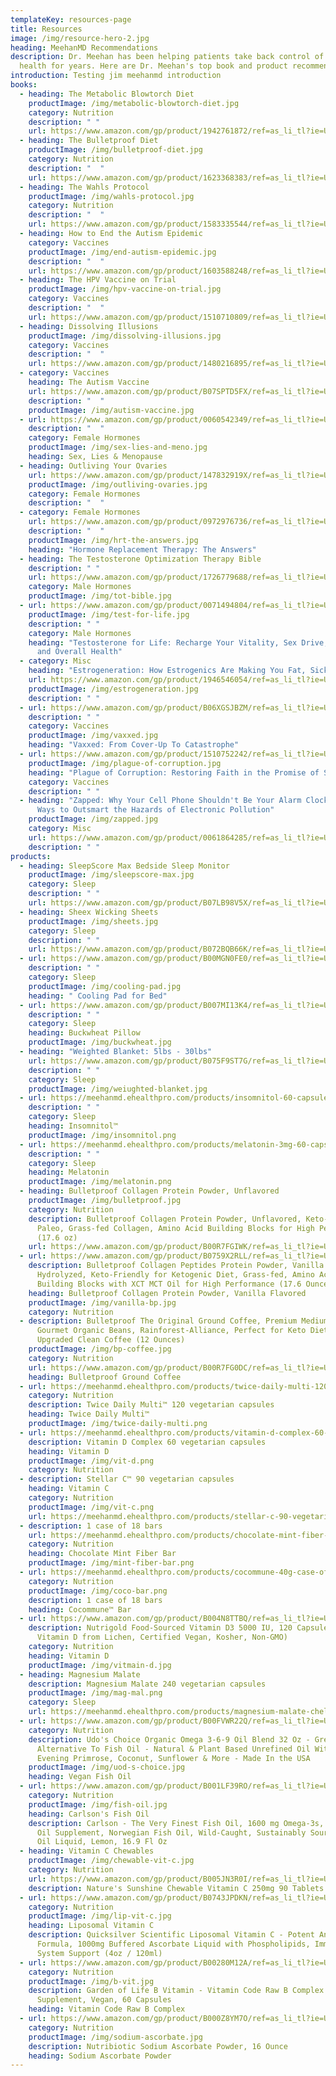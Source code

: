 ```yaml
---
templateKey: resources-page
title: Resources
image: /img/resource-hero-2.jpg
heading: MeehanMD Recommendations
description: Dr. Meehan has been helping patients take back control of their
  health for years. Here are Dr. Meehan's top book and product recommendations.
introduction: Testing jim meehanmd introduction
books:
  - heading: The Metabolic Blowtorch Diet
    productImage: /img/metabolic-blowtorch-diet.jpg
    category: Nutrition
    description: " "
    url: https://www.amazon.com/gp/product/1942761872/ref=as_li_tl?ie=UTF8&tag=catalystmd-20&camp=1789&creative=9325&linkCode=as2&creativeASIN=1942761872&linkId=3610641e15c8c8f7d5c96ef0b248ce1b
  - heading: The Bulletproof Diet
    productImage: /img/bulletproof-diet.jpg
    category: Nutrition
    description: "  "
    url: https://www.amazon.com/gp/product/1623368383/ref=as_li_tl?ie=UTF8&tag=catalystmd-20&camp=1789&creative=9325&linkCode=as2&creativeASIN=1623368383&linkId=487d60381e384b9c26f2086c30e34bf9
  - heading: The Wahls Protocol
    productImage: /img/wahls-protocol.jpg
    category: Nutrition
    description: "  "
    url: https://www.amazon.com/gp/product/1583335544/ref=as_li_tl?ie=UTF8&tag=catalystmd-20&camp=1789&creative=9325&linkCode=as2&creativeASIN=1583335544&linkId=1c2d7433a188c190903719fc17056669
  - heading: How to End the Autism Epidemic
    category: Vaccines
    productImage: /img/end-autism-epidemic.jpg
    description: "  "
    url: https://www.amazon.com/gp/product/1603588248/ref=as_li_tl?ie=UTF8&tag=catalystmd-20&camp=1789&creative=9325&linkCode=as2&creativeASIN=1603588248&linkId=72609ccb609b6b699bae01d82bbe5031
  - heading: The HPV Vaccine on Trial
    productImage: /img/hpv-vaccine-on-trial.jpg
    category: Vaccines
    description: "  "
    url: https://www.amazon.com/gp/product/1510710809/ref=as_li_tl?ie=UTF8&tag=catalystmd-20&camp=1789&creative=9325&linkCode=as2&creativeASIN=1510710809&linkId=b47e3f48282ba64517d8f0b5f05cf7b2
  - heading: Dissolving Illusions
    productImage: /img/dissolving-illusions.jpg
    category: Vaccines
    description: "  "
    url: https://www.amazon.com/gp/product/1480216895/ref=as_li_tl?ie=UTF8&tag=catalystmd-20&camp=1789&creative=9325&linkCode=as2&creativeASIN=1480216895&linkId=20ddd638f71456f5c27c7f4ddadbd7ce
  - category: Vaccines
    heading: The Autism Vaccine
    url: https://www.amazon.com/gp/product/B07SPTD5FX/ref=as_li_tl?ie=UTF8&tag=catalystmd-20&camp=1789&creative=9325&linkCode=as2&creativeASIN=B07SPTD5FX&linkId=2a7dfdfc09f565af920071184366b6d1
    description: "  "
    productImage: /img/autism-vaccine.jpg
  - url: https://www.amazon.com/gp/product/0060542349/ref=as_li_tl?ie=UTF8&tag=catalystmd-20&camp=1789&creative=9325&linkCode=as2&creativeASIN=0060542349&linkId=2b0ac8364183aa755541621551f7d491
    description: "  "
    category: Female Hormones
    productImage: /img/sex-lies-and-meno.jpg
    heading: Sex, Lies & Menopause
  - heading: Outliving Your Ovaries
    url: https://www.amazon.com/gp/product/147832919X/ref=as_li_tl?ie=UTF8&tag=catalystmd-20&camp=1789&creative=9325&linkCode=as2&creativeASIN=147832919X&linkId=5b34705d9b50e9f32e6175b29d8e33e2
    productImage: /img/outliving-ovaries.jpg
    category: Female Hormones
    description: "  "
  - category: Female Hormones
    url: https://www.amazon.com/gp/product/0972976736/ref=as_li_tl?ie=UTF8&tag=catalystmd-20&camp=1789&creative=9325&linkCode=as2&creativeASIN=0972976736&linkId=0e7a441320a9f7c7db645a28f9c64b49
    description: "  "
    productImage: /img/hrt-the-answers.jpg
    heading: "Hormone Replacement Therapy: The Answers"
  - heading: The Testosterone Optimization Therapy Bible
    description: " "
    url: https://www.amazon.com/gp/product/1726779688/ref=as_li_tl?ie=UTF8&tag=catalystmd-20&camp=1789&creative=9325&linkCode=as2&creativeASIN=1726779688&linkId=1f8d40bce9daaf981c8ad059b458df26
    category: Male Hormones
    productImage: /img/tot-bible.jpg
  - url: https://www.amazon.com/gp/product/0071494804/ref=as_li_tl?ie=UTF8&tag=catalystmd-20&camp=1789&creative=9325&linkCode=as2&creativeASIN=0071494804&linkId=20fc42be7cdba9dd83c6abc1e89b7e34
    productImage: /img/test-for-life.jpg
    description: " "
    category: Male Hormones
    heading: "Testosterone for Life: Recharge Your Vitality, Sex Drive, Muscle Mass,
      and Overall Health"
  - category: Misc
    heading: "Estrogeneration: How Estrogenics Are Making You Fat, Sick, and Infertile"
    url: https://www.amazon.com/gp/product/1946546054/ref=as_li_tl?ie=UTF8&tag=catalystmd-20&camp=1789&creative=9325&linkCode=as2&creativeASIN=1946546054&linkId=75bf8945dbe77c82109c89e5541a825f
    productImage: /img/estrogeneration.jpg
    description: " "
  - url: https://www.amazon.com/gp/product/B06XGSJBZM/ref=as_li_tl?ie=UTF8&tag=catalystmd-20&camp=1789&creative=9325&linkCode=as2&creativeASIN=B06XGSJBZM&linkId=f224e9c755808496eff8c7b31a1127d5
    description: " "
    category: Vaccines
    productImage: /img/vaxxed.jpg
    heading: "Vaxxed: From Cover-Up To Catastrophe"
  - url: https://www.amazon.com/gp/product/1510752242/ref=as_li_tl?ie=UTF8&tag=catalystmd-20&camp=1789&creative=9325&linkCode=as2&creativeASIN=1510752242&linkId=81c1b0c29d37f4fa80588b3af81b9f98
    productImage: /img/plague-of-corruption.jpg
    heading: "Plague of Corruption: Restoring Faith in the Promise of Science"
    category: Vaccines
    description: " "
  - heading: "Zapped: Why Your Cell Phone Shouldn't Be Your Alarm Clock and 1,268
      Ways to Outsmart the Hazards of Electronic Pollution"
    productImage: /img/zapped.jpg
    category: Misc
    url: https://www.amazon.com/gp/product/0061864285/ref=as_li_tl?ie=UTF8&tag=catalystmd-20&camp=1789&creative=9325&linkCode=as2&creativeASIN=0061864285&linkId=e9f2df608cc9cf79629ba11fbf579f15
    description: " "
products:
  - heading: SleepScore Max Bedside Sleep Monitor
    productImage: /img/sleepscore-max.jpg
    category: Sleep
    description: " "
    url: https://www.amazon.com/gp/product/B07LB98V5X/ref=as_li_tl?ie=UTF8&tag=catalystmd-20&camp=1789&creative=9325&linkCode=as2&creativeASIN=B07LB98V5X&linkId=d7c2fdaa1094213f8446ab920c7dea41
  - heading: Sheex Wicking Sheets
    productImage: /img/sheets.jpg
    category: Sleep
    description: " "
    url: https://www.amazon.com/gp/product/B072BQB66K/ref=as_li_tl?ie=UTF8&tag=catalystmd-20&camp=1789&creative=9325&linkCode=as2&creativeASIN=B072BQB66K&linkId=a2db7bd6cc10d02837ca0827823c4b65
  - url: https://www.amazon.com/gp/product/B00MGN0FE0/ref=as_li_tl?ie=UTF8&tag=catalystmd-20&camp=1789&creative=9325&linkCode=as2&creativeASIN=B00MGN0FE0&linkId=1a85a8fd8b712fb5bf7a486d3f50ba0a
    description: " "
    category: Sleep
    productImage: /img/cooling-pad.jpg
    heading: " Cooling Pad for Bed"
  - url: https://www.amazon.com/gp/product/B007MI13K4/ref=as_li_tl?ie=UTF8&tag=catalystmd-20&camp=1789&creative=9325&linkCode=as2&creativeASIN=B007MI13K4&linkId=a90fe0a238d9418f7bfe48bbed9dfa1f
    description: " "
    category: Sleep
    heading: Buckwheat Pillow
    productImage: /img/buckwheat.jpg
  - heading: "Weighted Blanket: 5lbs - 30lbs"
    url: https://www.amazon.com/gp/product/B075F9ST7G/ref=as_li_tl?ie=UTF8&tag=catalystmd-20&camp=1789&creative=9325&linkCode=as2&creativeASIN=B075F9ST7G&linkId=0d4123318901c83dbbc61a433fa869a2
    description: " "
    category: Sleep
    productImage: /img/weiughted-blanket.jpg
  - url: https://meehanmd.ehealthpro.com/products/insomnitol-60-capsules
    description: " "
    category: Sleep
    heading: Insomnitol™
    productImage: /img/insomnitol.png
  - url: https://meehanmd.ehealthpro.com/products/melatonin-3mg-60-capsules
    description: " "
    category: Sleep
    heading: Melatonin
    productImage: /img/melatonin.png
  - heading: Bulletproof Collagen Protein Powder, Unflavored
    productImage: /img/bulletproof.jpg
    category: Nutrition
    description: Bulletproof Collagen Protein Powder, Unflavored, Keto-Friendly,
      Paleo, Grass-fed Collagen, Amino Acid Building Blocks for High Performance
      (17.6 oz)
    url: https://www.amazon.com/gp/product/B00R7FGIWK/ref=as_li_tl?ie=UTF8&tag=catalystmd-20&camp=1789&creative=9325&linkCode=as2&creativeASIN=B00R7FGIWK&linkId=34de3caea79831075d7b8e8e8e54c8f8
  - url: https://www.amazon.com/gp/product/B0759X2RLL/ref=as_li_tl?ie=UTF8&tag=catalystmd-20&camp=1789&creative=9325&linkCode=as2&creativeASIN=B0759X2RLL&linkId=4647c14d9018ed528372e523453a9158
    description: Bulletproof Collagen Peptides Protein Powder, Vanilla Flavored -
      Hydrolyzed, Keto-Friendly for Ketogenic Diet, Grass-fed, Amino Acid
      Building Blocks with XCT MCT Oil for High Performance (17.6 Ounces)
    heading: Bulletproof Collagen Protein Powder, Vanilla Flavored
    productImage: /img/vanilla-bp.jpg
    category: Nutrition
  - description: Bulletproof The Original Ground Coffee, Premium Medium Roast
      Gourmet Organic Beans, Rainforest-Alliance, Perfect for Keto Diet,
      Upgraded Clean Coffee (12 Ounces)
    productImage: /img/bp-coffee.jpg
    category: Nutrition
    url: https://www.amazon.com/gp/product/B00R7FG0DC/ref=as_li_tl?ie=UTF8&tag=catalystmd-20&camp=1789&creative=9325&linkCode=as2&creativeASIN=B00R7FG0DC&linkId=b2210fb55dc4ae3137e16e6b83bc4ed3
    heading: Bulletproof Ground Coffee
  - url: https://meehanmd.ehealthpro.com/products/twice-daily-multi-120-capsules
    category: Nutrition
    description: Twice Daily Multi™ 120 vegetarian capsules
    heading: Twice Daily Multi™
    productImage: /img/twice-daily-multi.png
  - url: https://meehanmd.ehealthpro.com/products/vitamin-d-complex-60-capsules
    description: Vitamin D Complex 60 vegetarian capsules
    heading: Vitamin D
    productImage: /img/vit-d.png
    category: Nutrition
  - description: Stellar C™ 90 vegetarian capsules
    heading: Vitamin C
    category: Nutrition
    productImage: /img/vit-c.png
    url: https://meehanmd.ehealthpro.com/products/stellar-c-90-vegetarian-capsules
  - description: 1 case of 18 bars
    url: https://meehanmd.ehealthpro.com/products/chocolate-mint-fiber-bar-case-of-18
    category: Nutrition
    heading: Chocolate Mint Fiber Bar
    productImage: /img/mint-fiber-bar.png
  - url: https://meehanmd.ehealthpro.com/products/cocommune-40g-case-of-18-kit
    category: Nutrition
    productImage: /img/coco-bar.png
    description: 1 case of 18 bars
    heading: Cocommune™ Bar
  - url: https://www.amazon.com/gp/product/B004N8TTBQ/ref=as_li_tl?ie=UTF8&tag=catalystmd-20&camp=1789&creative=9325&linkCode=as2&creativeASIN=B004N8TTBQ&linkId=ef9e7bbde178b7196ebd70a16b843e6d
    description: Nutrigold Food-Sourced Vitamin D3 5000 IU, 120 Capsules (Natural
      Vitamin D from Lichen, Certified Vegan, Kosher, Non-GMO)
    category: Nutrition
    heading: Vitamin D
    productImage: /img/vitmain-d.jpg
  - heading: Magnesium Malate
    description: Magnesium Malate 240 vegetarian capsules
    productImage: /img/mag-mal.png
    category: Sleep
    url: https://meehanmd.ehealthpro.com/products/magnesium-malate-chelate-240-tablets
  - url: https://www.amazon.com/gp/product/B00FVWR22Q/ref=as_li_tl?ie=UTF8&tag=catalystmd-20&camp=1789&creative=9325&linkCode=as2&creativeASIN=B00FVWR22Q&linkId=8096d5cf98c322329abc18a3c3296967
    category: Nutrition
    description: Udo's Choice Organic Omega 3-6-9 Oil Blend 32 Oz - Great Vegan
      Alternative To Fish Oil - Natural & Plant Based Unrefined Oil With Flax,
      Evening Primrose, Coconut, Sunflower & More - Made In the USA
    productImage: /img/uod-s-choice.jpg
    heading: Vegan Fish Oil
  - url: https://www.amazon.com/gp/product/B001LF39RO/ref=as_li_tl?ie=UTF8&tag=catalystmd-20&camp=1789&creative=9325&linkCode=as2&creativeASIN=B001LF39RO&linkId=17f286e3a63b35489cb69ca35a8d2ab4
    category: Nutrition
    productImage: /img/fish-oil.jpg
    heading: Carlson's Fish Oil
    description: Carlson - The Very Finest Fish Oil, 1600 mg Omega-3s, Liquid Fish
      Oil Supplement, Norwegian Fish Oil, Wild-Caught, Sustainably Sourced Fish
      Oil Liquid, Lemon, 16.9 Fl Oz
  - heading: Vitamin C Chewables
    productImage: /img/chewable-vit-c.jpg
    category: Nutrition
    url: https://www.amazon.com/gp/product/B005JN3R0I/ref=as_li_tl?ie=UTF8&tag=catalystmd-20&camp=1789&creative=9325&linkCode=as2&creativeASIN=B005JN3R0I&linkId=029c5675ffd4601ee2391dc48a5ab42c
    description: Nature's Sunshine Chewable Vitamin C 250mg 90 Tablets
  - url: https://www.amazon.com/gp/product/B0743JPDKN/ref=as_li_tl?ie=UTF8&tag=catalystmd-20&camp=1789&creative=9325&linkCode=as2&creativeASIN=B0743JPDKN&linkId=9ddb1dcd4e8e982c8b444e1901617d61
    category: Nutrition
    productImage: /img/lip-vit-c.jpg
    heading: Liposomal Vitamin C
    description: Quicksilver Scientific Liposomal Vitamin C - Potent Antioxidant
      Formula, 1000mg Buffered Ascorbate Liquid with Phospholipids, Immune
      System Support (4oz / 120ml)
  - url: https://www.amazon.com/gp/product/B00280M12A/ref=as_li_tl?ie=UTF8&tag=catalystmd-20&camp=1789&creative=9325&linkCode=as2&creativeASIN=B00280M12A&linkId=ede3c13a4c1fdb2299c0bd8a935d8fd1
    category: Nutrition
    productImage: /img/b-vit.jpg
    description: Garden of Life B Vitamin - Vitamin Code Raw B Complex Whole Food
      Supplement, Vegan, 60 Capsules
    heading: Vitamin Code Raw B Complex
  - url: https://www.amazon.com/gp/product/B000Z8YM7O/ref=as_li_tl?ie=UTF8&tag=catalystmd-20&camp=1789&creative=9325&linkCode=as2&creativeASIN=B000Z8YM7O&linkId=368ade41f45bab3e5ed6f6052cb0fb77
    category: Nutrition
    productImage: /img/sodium-ascorbate.jpg
    description: Nutribiotic Sodium Ascorbate Powder, 16 Ounce
    heading: Sodium Ascorbate Powder
---
```


